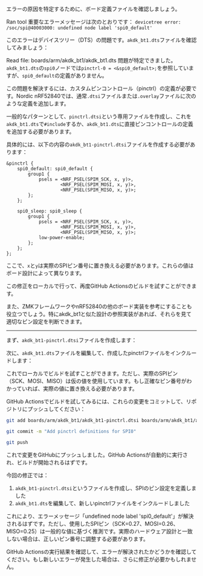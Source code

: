 
エラーの原因を特定するために、ボード定義ファイルを確認しましょう。

Ran tool
重要なエラーメッセージは次のとおりです：
`devicetree error: /soc/spi@40003000: undefined node label 'spi0_default'`

このエラーはデバイスツリー（DTS）の問題です。`akdk_bt1.dts`ファイルを確認してみましょう：

Read file: boards/arm/akdk_bt1/akdk_bt1.dts
問題が特定できました。`akdk_bt1.dts`の`spi0`ノードでは`pinctrl-0 = <&spi0_default>;`を参照していますが、`spi0_default`の定義がありません。

この問題を解決するには、カスタムピンコントロール（pinctrl）の定義が必要です。Nordic nRF52840では、通常`.dtsi`ファイルまたは`.overlay`ファイルに次のような定義を追加します。

一般的なパターンとして、`pinctrl.dtsi`という専用ファイルを作成し、これを`akdk_bt1.dts`で`#include`するか、`akdk_bt1.dts`に直接ピンコントロールの定義を追加する必要があります。

具体的には、以下の内容の`akdk_bt1-pinctrl.dtsi`ファイルを作成する必要があります：

```
&pinctrl {
    spi0_default: spi0_default {
        group1 {
            psels = <NRF_PSEL(SPIM_SCK, x, y)>,
                    <NRF_PSEL(SPIM_MOSI, x, y)>,
                    <NRF_PSEL(SPIM_MISO, x, y)>;
        };
    };

    spi0_sleep: spi0_sleep {
        group1 {
            psels = <NRF_PSEL(SPIM_SCK, x, y)>,
                    <NRF_PSEL(SPIM_MOSI, x, y)>,
                    <NRF_PSEL(SPIM_MISO, x, y)>;
            low-power-enable;
        };
    };
};
```

ここで、`x`と`y`は実際のSPIピン番号に置き換える必要があります。これらの値はボード設計によって異なります。

この修正をローカルで行って、再度GitHub Actionsのビルドを試すことができます。

また、ZMKフレームワークやnRF52840の他のボード実装を参考にすることも役立つでしょう。特にakdk_bt1と似た設計の参照実装があれば、それらを見て適切なピン設定を判断できます。



---



まず、`akdk_bt1-pinctrl.dtsi`ファイルを作成します：


次に、`akdk_bt1.dts`ファイルを編集して、作成したpinctrlファイルをインクルードします：


これでローカルでビルドを試すことができます。ただし、実際のSPIピン（SCK、MOSI、MISO）は仮の値を使用しています。もし正確なピン番号がわかっていれば、実際の値に置き換える必要があります。

GitHub Actionsでビルドを試してみるには、これらの変更をコミットして、リポジトリにプッシュしてください：

```bash
git add boards/arm/akdk_bt1/akdk_bt1-pinctrl.dtsi boards/arm/akdk_bt1/akdk_bt1.dts
```

```bash
git commit -m "Add pinctrl definitions for SPI0"
```

```bash
git push
```
これで変更をGitHubにプッシュしました。GitHub Actionsが自動的に実行され、ビルドが開始されるはずです。

今回の修正では：

1. `akdk_bt1-pinctrl.dtsi`というファイルを作成し、SPIのピン設定を定義しました
2. `akdk_bt1.dts`を編集して、新しいpinctrlファイルをインクルードしました

これにより、エラーメッセージ「undefined node label 'spi0_default'」が解決されるはずです。ただし、使用したSPIピン（SCK=0.27、MOSI=0.26、MISO=0.25）は一般的な値に基づく推測です。実際のハードウェア設計と一致しない場合は、正しいピン番号に調整する必要があります。

GitHub Actionsの実行結果を確認して、エラーが解決されたかどうかを確認してください。もし新しいエラーが発生した場合は、さらに修正が必要かもしれません。
